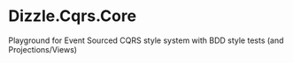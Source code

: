 # Dizzle.Cqrs.Core
Playground for Event Sourced CQRS style system with BDD style tests (and Projections/Views)
